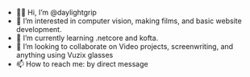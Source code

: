 - 👋✨ Hi, I’m @daylightgrip
- 👀 I’m interested in computer vision, making films, and basic website development.
- 🌱 I’m currently learning .netcore and kofta.
- 💞️ I’m looking to collaborate on Video projects, screenwriting, and anything using Vuzix glasses
- 📫 How to reach me: by direct message

<!---
daylightgrip/daylightgrip is a  special ✨ repository because its `README.md` (this file) appears on your GitHub profile.
You can click the Preview link to take a look at your changes.
--->
